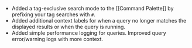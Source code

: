 + Added a tag-exclusive search mode to the [[Command Palette]] by prefixing your tag searches with `#`.
+ Added additional context labels for when a query no longer matches the displayed results or when the query is running.
+ Added simple performance logging for queries. Improved query error/warning logs with more context.